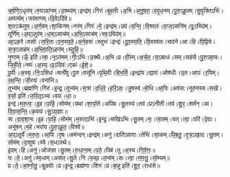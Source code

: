 

  
च॒र्ष॒णि॒ऽधृत॑म्।म॒घऽवा॑नम्।उ॒क्थ्य॑म्।इन्द्र॑म्।गिरः॑।बृ॒ह॒तीः।अ॒भि।अ॒नू॒ष॒त॒।व॒वृ॒ध॒नम्।पु॒रु॒ऽहू॒तम्।सु॒वृ॒क्तिऽभिः॑।अम॑र्त्यम्।जर॑माणम्।दि॒वेऽदि॑वे॥  
श॒तऽक्र॑तुम्।अ॒र्ण॒वम्।शा॒किन॑म्।नर॑म्।गिरः॑।मे॒।इन्द्र॑म्।उप॑।य॒न्ति॒।वि॒श्वतः॑।वा॒ज॒ऽसनि॑म्।पूः॒ऽभिद॑म्।तूर्णि॑म्।अ॒प्ऽतुर॑म्।धा॒म॒ऽसाच॑म्।अ॒भि॒ऽसाच॑म्।स्वः॒ऽविद॑म्॥  
आ॒ऽक॒रे।वसोः॑।ज॒रि॒ता।प॒न॒स्य॒ते॒।अ॒ने॒हसः॑।स्तुभः॑।इन्द्रः॑।दु॒व॒स्य॒ति॒।वि॒वस्व॑तः।सद॑ने।आ।हि।पि॒प्रि॒ये।स॒त्रा॒ऽसह॑म्।अ॒भि॒मा॒ति॒ऽहन॑म्।स्तु॒हि॒॥  
नृ॒णाम्।ऊँ॒ इति॑।त्वा॒।नृऽत॑मम्।गीः॒ऽभिः।उ॒क्थैः।अ॒भि।प्र।वी॒रम्।अ॒र्च॒त॒।स॒ऽबाधः॑।सम्।सह॑से।पु॒रु॒ऽमा॒यः।जि॒ही॒ते॒।नमः॑।अ॒स्य॒।प्र॒ऽदिवः॑।एकः॑।ई॒शे॒॥  
पू॒र्वीः।अ॒स्य॒।निः॒ऽसि॑धः॑।मर्त्ये॑षु।पु॒रु।वसू॑नि।पृ॒थि॒वी।बि॒भ॒र्ति॒।इन्द्रा॑य।द्यावः॑।ओष॑धीः।उ॒त।आपः॑।र॒यिम्।र॒क्ष॒न्ति॒।जी॒रयः॑।वना॑नि॥  
तुभ्य॑म्।ब्रह्मा॑णि।गिरः॑।इ॒न्द्र॒।तुभ्य॑म्।स॒त्रा।द॒धि॒रे॒।ह॒रि॒ऽवः॒।जु॒षस्व॑।बो॒धि।आ॒पिः।अव॑सः।नूत॑नस्य।सखे॑।व॒सो॒ इति॑।ज॒रि॒तृऽभ्यः॑।वयः॑।धाः॒॥  
इन्द्र॑।म॒रु॒त्वः॒।इ॒ह।पा॒हि॒।सोम॑म्।यथा॑।शा॒र्या॒ते।अपि॑बः।सु॒तस्य॑।तव॑।प्रऽनी॑ती।तव॑।शू॒र॒।शर्म॑न्।आ।वि॒वा॒स॒न्ति॒।क॒वयः॑।सु॒ऽय॒ज्ञाः॥  
सः।वा॒व॒शा॒नः।इ॒ह।पा॒हि॒।सोम॑म्।म॒रुत्ऽभिः॑।इ॒न्द्र॒।सखि॑ऽभिः।सु॒तम्।नः॒।जा॒तम्।यत्।त्वा॒।परि॑।दे॒वाः।अभू॑षन्।म॒हे।भरा॑य।पु॒रु॒ऽहू॒त॒।विश्वे॑॥  
अ॒प्ऽतूर्ये॑।म॒रु॒तः॒।आ॒पिः।ए॒षः।अम॑न्दन्।इन्द्र॑म्।अनु॑।दाति॑ऽवाराः।तेभिः॑।सा॒कम्।पि॒ब॒तु॒।वृ॒त्र॒ऽखा॒दः।सु॒तम्।सोम॑म्।दा॒शुषः॑।स्वे।स॒धऽस्थे॑॥  
इ॒दम्।हि।अनु॑।ओज॑सा।सु॒तम्।रा॒धा॒ना॒म्।प॒ते॒।पिब॑।तु।अ॒स्य।गि॒र्व॒णः॒॥  
यः।ते॒।अनु॑।स्व॒धाम्।अस॑त्।सु॒ते।नि।य॒च्छ॒।त॒न्व॑म्।सः।त्वा॒।म॒म॒त्तु॒।सो॒म्यम्॥  
प्र।ते॒।अ॒श्नो॒तु॒।कु॒क्ष्योः।प्र।इ॒न्द्र॒।ब्रह्म॑णा।शिरः॑।प्र।बा॒हू इति॑।शू॒र॒।राध॑से॥  

